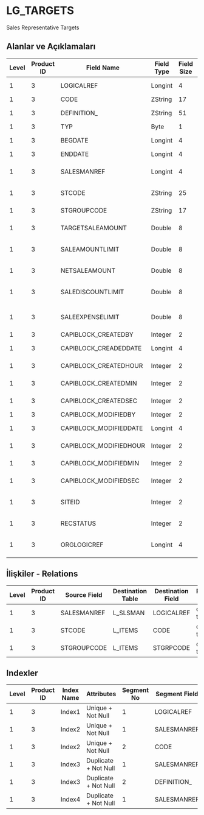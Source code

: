 # LG_TARGETS

Sales Representative Targets

## Alanlar ve Açıklamaları

| Level | Product ID | Field Name | Field Type | Field Size | Field Offset | Türkçe Açıklama | Expression |
| ----- | ---------- | ---------- | ---------- | ---------- | ------------ | --------------- | ---------- |
| 1 | 3 | LOGICALREF | Longint | 4 | 0 | Hedef log. Ref. | Target Logical Reference |
| 1 | 3 | CODE | ZString | 17 | 4 | Hedef kodu | Target Code |
| 1 | 3 | DEFINITION_ | ZString | 51 | 21 | Hedef açıklama | Target Description |
| 1 | 3 | TYP | Byte | 1 | 72 | Hedef Türü | Target Type |
| 1 | 3 | BEGDATE | Longint | 4 | 73 | Başlangıç tarihi | Start Date |
| 1 | 3 | ENDDATE | Longint | 4 | 77 | Bitiş Tarihi | End Date |
| 1 | 3 | SALESMANREF | Longint | 4 | 81 | Satış Temsilcisi Referansı | Sales Representative Reference |
| 1 | 3 | STCODE | ZString | 25 | 85 | Malzeme Kodu | Item Code |
| 1 | 3 | STGROUPCODE | ZString | 17 | 110 | Malzeme Grup Kodu | Item Group Code |
| 1 | 3 | TARGETSALEAMOUNT | Double | 8 | 127 | Hedef satış miktarı | Target Sales Quantity |
| 1 | 3 | SALEAMOUNTLIMIT | Double | 8 | 135 | Satış Miktarı Limiti | Sales Quantity Limit |
| 1 | 3 | NETSALEAMOUNT | Double | 8 | 143 | Net Satış Mik. | Net Sales Quantity |
| 1 | 3 | SALEDISCOUNTLIMIT | Double | 8 | 151 | Satış indirimi limiti | Sales Discount Limit |
| 1 | 3 | SALEEXPENSELIMIT | Double | 8 | 159 | Satış masraf limiti | Sales Surcharge Limit |
| 1 | 3 | CAPIBLOCK_CREATEDBY | Integer | 2 | 167 | Oluşturan | Created By |
| 1 | 3 | CAPIBLOCK_CREADEDDATE | Longint | 4 | 169 | Oluşturulma Tarihi | Created Date |
| 1 | 3 | CAPIBLOCK_CREATEDHOUR | Integer | 2 | 173 | Oluşturulma Saati | Created Hour |
| 1 | 3 | CAPIBLOCK_CREATEDMIN | Integer | 2 | 175 | Oluşturulma Dakikası | Created Minute |
| 1 | 3 | CAPIBLOCK_CREATEDSEC | Integer | 2 | 177 | Oluşturulma Saniyesi | Created Second |
| 1 | 3 | CAPIBLOCK_MODIFIEDBY | Integer | 2 | 179 | Değiştiren | Modified By |
| 1 | 3 | CAPIBLOCK_MODIFIEDDATE | Longint | 4 | 181 | Değiştirilme Tarihi | Modified Date |
| 1 | 3 | CAPIBLOCK_MODIFIEDHOUR | Integer | 2 | 185 | Değiştirilme Saati | Modified Hour |
| 1 | 3 | CAPIBLOCK_MODIFIEDMIN | Integer | 2 | 187 | Değiştirilme Dakikası | Modified Minute |
| 1 | 3 | CAPIBLOCK_MODIFIEDSEC | Integer | 2 | 189 | Değiştirilme Saniyesi | Modified Second |
| 1 | 3 | SITEID | Integer | 2 | 191 | Veri Merkezi | Data Processing Site |
| 1 | 3 | RECSTATUS | Integer | 2 | 193 | Kayıt Durumu | Record Status |
| 1 | 3 | ORGLOGICREF | Longint | 4 | 195 | Orijinal Kayıt Log. Ref. | Original Record Logical Reference |

## İlişkiler - Relations

| Level | Product ID | Source Field | Destination Table | Destination Field | Relation Type | Extra Condition |
| ----- | ---------- | ------------ | ---------------- | ---------------- | ------------- | --------------- |
| 1 | 3 | SALESMANREF | L_SLSMAN | LOGICALREF | one-to-one |  |
| 1 | 3 | STCODE | L_ITEMS | CODE | one-to-one |  |
| 1 | 3 | STGROUPCODE | L_ITEMS | STGRPCODE | one-to-one |  |

## Indexler

| Level | Product ID | Index Name | Attributes | Segment No | Segment Field | Sense |
| ----- | ---------- | ---------- | ---------- | ---------- | ------------- | ----- |
| 1 | 3 | Index1 | Unique + Not Null | 1 | LOGICALREF | Ascending |
| 1 | 3 | Index2 | Unique + Not Null | 1 | SALESMANREF | Ascending |
| 1 | 3 | Index2 | Unique + Not Null | 2 | CODE | Ascending |
| 1 | 3 | Index3 | Duplicate + Not Null | 1 | SALESMANREF | Ascending |
| 1 | 3 | Index3 | Duplicate + Not Null | 2 | DEFINITION_ | Ascending |
| 1 | 3 | Index4 | Duplicate + Not Null | 1 | SALESMANREF | Ascending |

